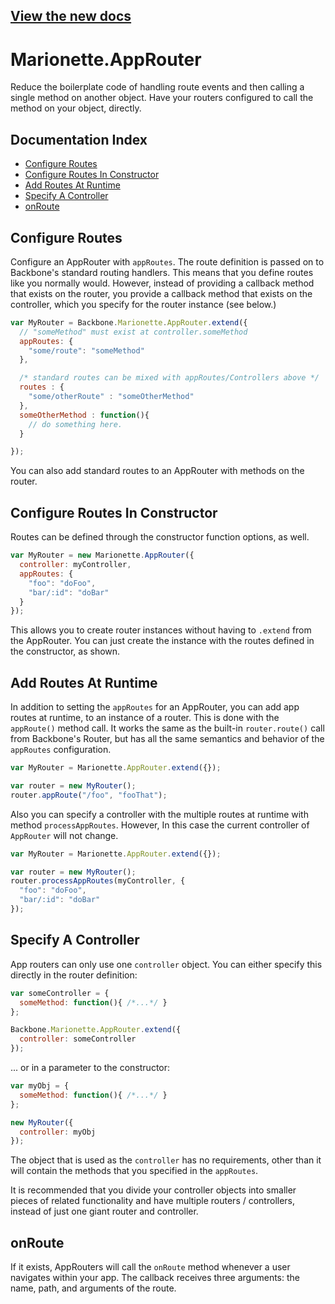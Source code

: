 ## [View the new docs](http://marionettejs.com/docs/marionette.approuter.html)

# Marionette.AppRouter

Reduce the boilerplate code of handling route events and then calling a single method on another object.
Have your routers configured to call the method on your object, directly.

## Documentation Index

* [Configure Routes](#configure-routes)
* [Configure Routes In Constructor](#configure-routes-in-constructor)
* [Add Routes At Runtime](#add-routes-at-runtime)
* [Specify A Controller](#specify-a-controller)
* [onRoute](#onroute)

## Configure Routes

Configure an AppRouter with `appRoutes`. The route definition is passed on to Backbone's standard routing handlers. This means that you define routes like you normally would.  However, instead of providing a callback method that exists on the router, you provide a callback method that exists on the controller, which you specify for the router instance (see below.)

```js
var MyRouter = Backbone.Marionette.AppRouter.extend({
  // "someMethod" must exist at controller.someMethod
  appRoutes: {
    "some/route": "someMethod"
  },

  /* standard routes can be mixed with appRoutes/Controllers above */
  routes : {
	"some/otherRoute" : "someOtherMethod"
  },
  someOtherMethod : function(){
	// do something here.
  }

});
```

You can also add standard routes to an AppRouter with methods on the router.

## Configure Routes In Constructor

Routes can be defined through the constructor function options, as well.

```js
var MyRouter = new Marionette.AppRouter({
  controller: myController,
  appRoutes: {
    "foo": "doFoo",
    "bar/:id": "doBar"
  }
});
```

This allows you to create router instances without having to `.extend`
from the AppRouter. You can just create the instance with the routes defined
in the constructor, as shown.

## Add Routes At Runtime

In addition to setting the `appRoutes` for an AppRouter, you can add app routes
at runtime, to an instance of a router. This is done with the `appRoute()`
method call. It works the same as the built-in `router.route()` call from
Backbone's Router, but has all the same semantics and behavior of the `appRoutes`
configuration.

```js
var MyRouter = Marionette.AppRouter.extend({});

var router = new MyRouter();
router.appRoute("/foo", "fooThat");
```
Also you can specify a controller with the multiple routes at runtime with method
`processAppRoutes`. However, In this case the current controller of `AppRouter` will not change.

```js
var MyRouter = Marionette.AppRouter.extend({});

var router = new MyRouter();
router.processAppRoutes(myController, {
  "foo": "doFoo",
  "bar/:id": "doBar"
});
```

## Specify A Controller

App routers can only use one `controller` object. You can either specify this
directly in the router definition:

```js
var someController = {
  someMethod: function(){ /*...*/ }
};

Backbone.Marionette.AppRouter.extend({
  controller: someController
});
```

... or in a parameter to the constructor:

```js
var myObj = {
  someMethod: function(){ /*...*/ }
};

new MyRouter({
  controller: myObj
});
```

The object that is used as the `controller` has no requirements, other than it will
contain the methods that you specified in the `appRoutes`.

It is recommended that you divide your controller objects into smaller pieces of related functionality
and have multiple routers / controllers, instead of just one giant router and controller.

## onRoute

If it exists, AppRouters will call the `onRoute` method whenever a user navigates within your app. The
callback receives three arguments: the name, path, and arguments of the route.
